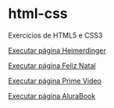 # html-css
 Exercicios de HTML5 e CSS3

<a href="https://gustavobrandaoo.github.io/portfolio-html-css/paginaHeimer/" target="_blank">Executar página Heimerdinger</a>

<a href="https://gustavobrandaoo.github.io/portfolio-html-css/paginaNatal/" target="_blank">Executar página Feliz Natal</a>

<a href="https://gustavobrandaoo.github.io/portfolio-html-css/paginaPrimeVideo/" target="_blank">Executar página Prime Video</a>

<a href="https://gustavobrandaoo.github.io/portfolio-html-css/paginaAluraBooks/" target="_blank">Executar página AluraBook</a>